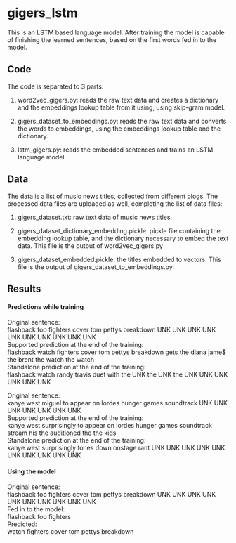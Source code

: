 # gigers_lstm
This is an LSTM based language model. After training the model is capable of finishing the learned sentences, based on the first words fed in to the model.

## Code
The code is separated to 3 parts:

1. word2vec_gigers.py: reads the raw text data and creates a dictionary and the embeddings lookup table from it using, using skip-gram model.

2. gigers_dataset_to_embeddings.py: reads the raw text data and converts the words to embeddings, using the embeddings lookup table and the dictionary.

3. lstm_gigers.py: reads the embedded sentences and trains an LSTM language model.

## Data
The data is a list of music news titles, collected from different blogs. The processed data files are uploaded as well, completing the list of data files:

1. gigers_dataset.txt: raw text data of music news titles.

2. gigers_dataset_dictionary_embedding.pickle: pickle file containing the embedding lookup table, and the dictionary necessary to embed the text data. This file is the output of word2vec_gigers.py

3. gigers_dataset_embedded.pickle: the titles embedded to vectors. This file is the output of gigers_dataset_to_embeddings.py.

## Results

#### Predictions while training
Original sentence: <br />
flashback foo fighters cover tom pettys breakdown UNK UNK UNK UNK UNK UNK UNK UNK UNK UNK <br />
Supported prediction at the end of the training: <br />
flashback watch fighters cover tom pettys breakdown gets the diana jame$ the brent the watch the watch <br />
Standalone prediction at the end of the training: <br />
flashback watch randy travis duet with the UNK the UNK the UNK UNK UNK UNK UNK UNK 

Original sentence: <br />
kanye west miguel to appear on lordes hunger games soundtrack UNK UNK UNK UNK UNK UNK UNK <br />
Supported prediction at the end of the training: <br />
kanye west surprisingly to appear on lordes hunger games soundtrack stream his the auditioned the the kids <br />
Standalone prediction at the end of the training: <br />
kanye west surprisingly tones down onstage rant UNK UNK UNK UNK UNK UNK UNK UNK UNK UNK

#### Using the model
Original sentence: <br />
flashback foo fighters cover tom pettys breakdown UNK UNK UNK UNK UNK UNK UNK UNK UNK UNK <br />
Fed in to the model: <br />
flashback foo fighters <br />
Predicted: <br />
watch fighters cover tom pettys breakdown 
